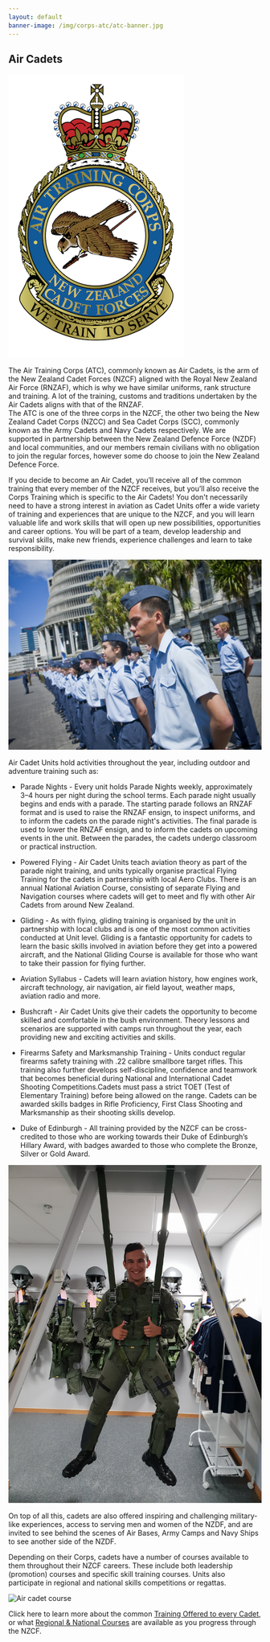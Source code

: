```yaml
---
layout: default
banner-image: /img/corps-atc/atc-banner.jpg
---
```


## Air Cadets

<section class="image-text top">

<img src="/img/corps-atc/ATC_Crest.png" alt="Air cadets crest">
<p class="lead">The Air Training Corps (ATC), commonly known as Air Cadets, is the arm of the New Zealand Cadet Forces (NZCF) aligned with the Royal New Zealand Air Force (RNZAF), which is why we have similar uniforms, rank structure and training. A lot of the training, customs and traditions undertaken by the Air Cadets aligns with that of the RNZAF.
<br>
The ATC is one of the three corps in the NZCF, the other two being the New Zealand Cadet Corps (NZCC) and Sea Cadet Corps (SCC), commonly known as the Army Cadets and Navy Cadets respectively. We are supported in partnership between the New Zealand Defence Force (NZDF) and local communities, and our members remain civilians with no obligation to join the regular forces, however some do choose to join the New Zealand Defence Force.</p>

</section>

<p class="page-item">If you decide to become an Air Cadet, you’ll receive all of the common training that every member of the NZCF receives, but you’ll also receive the Corps Training which is specific to the Air Cadets! You don't necessarily need to have a strong interest in aviation as Cadet Units offer a wide variety of training and experiences that are unique to the NZCF, and you will learn valuable life and work skills that will open up new possibilities, opportunities and career options. You will be part of a team, develop leadership and survival skills, make new friends, experience challenges and learn to take responsibility.</p>

<img src="/img/corps-atc/20141109_WN_S1015650_0009.jpg" alt="Air cadets" class="page-item">

Air Cadet Units hold activities throughout the year, including outdoor and adventure training such as:

* Parade Nights - Every unit holds Parade Nights weekly, approximately 3–4 hours per night during the school terms. Each parade night usually begins and ends with a parade. The starting parade follows an RNZAF format and is used to raise the RNZAF ensign, to inspect uniforms, and to inform the cadets on the parade night's activities. The final parade is used to lower the RNZAF ensign, and to inform the cadets on upcoming events in the unit. Between the parades, the cadets undergo classroom or practical instruction.

* Powered Flying - Air Cadet Units teach aviation theory as part of the parade night training, and units typically organise practical Flying Training for the cadets in partnership with local Aero Clubs. There is an annual National Aviation Course, consisting of separate Flying and Navigation courses where cadets will get to meet and fly with other Air Cadets from around New Zealand. 


* Gliding - As with flying, gliding training is organised by the unit in partnership with local clubs and is one of the most common activities conducted at Unit level. Gliding is a fantastic opportunity for cadets to learn the basic skills involved in aviation before they get into a powered aircraft, and the National Gliding Course is available for those who want to take their passion for flying further. 


* Aviation Syllabus - Cadets will learn aviation history, how engines work, aircraft technology, air navigation, air field layout, weather maps, aviation radio and more. 

* Bushcraft - Air Cadet Units give their cadets the opportunity to become skilled and comfortable in the bush environment. Theory lessons and scenarios are supported with camps run throughout the year, each providing new and exciting activities and skills. 

* Firearms Safety and Marksmanship Training - Units conduct regular firearms safety training with .22 calibre smallbore target rifles. This training also further develops self-discipline, confidence and teamwork that becomes beneficial during National and International Cadet Shooting Competitions.Cadets must pass a strict TOET (Test of Elementary Training) before being allowed on the range. Cadets can be awarded skills badges in Rifle Proficiency, First Class Shooting and Marksmanship as their shooting skills develop.

* Duke of Edinburgh - All training provided by the NZCF can be cross-credited to those who are working towards their Duke of Edinburgh’s Hillary Award, with badges awarded to those who complete the Bronze, Silver or Gold Award.

<section class="image-text">

<img src="/img/corps-atc/20190108_102553.jpg" alt="Cadet in Flight suit">

On top of all this, cadets are also offered inspiring and challenging military-like experiences, access to serving men and women of the NZDF, and are invited to see behind the scenes of  Air Bases, Army Camps and Navy Ships to see another side of the NZDF. 

</section>

<p class="page-item">Depending on their Corps, cadets have a number of courses available to them throughout their NZCF careers. These include both leadership (promotion) courses and specific skill training courses. Units also participate in regional and national skills competitions or regattas.</p>

<img src="/img/corps-atc/0a1.JPG" alt="Air cadet course">

Click here to learn more about the common [Training Offered to every Cadet](training.html), or what [Regional & National Courses](cadetcourses.html) are available as you progress through the NZCF.
